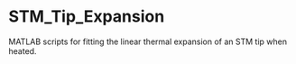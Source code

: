 # STM_Tip_Expansion
MATLAB scripts for fitting the linear thermal expansion of an STM tip when heated.
